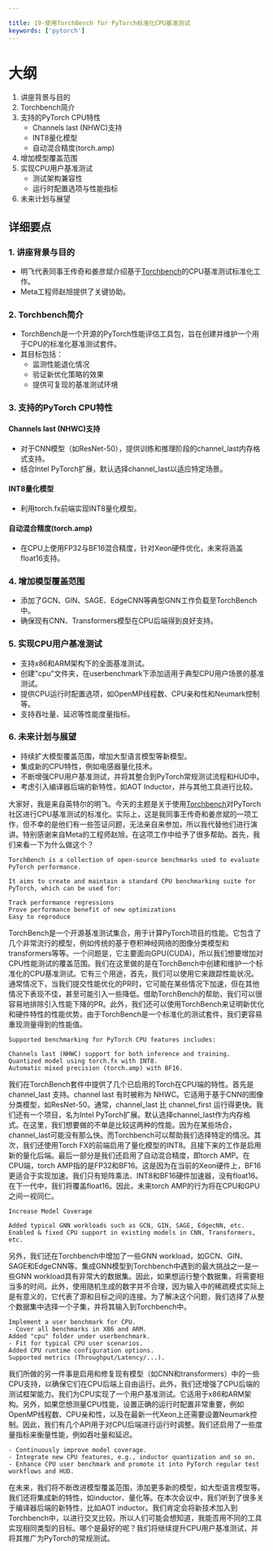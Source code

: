 ```yaml
---

title: 19-使用TorchBench for PyTorch标准化CPU基准测试
keywords: ['pytorch']
---
```


# 大纲

1. 讲座背景与目的
2. Torchbench简介
3. 支持的PyTorch CPU特性
   - Channels last (NHWC)支持
   - INT8量化模型
   - 自动混合精度(torch.amp)
4. 增加模型覆盖范围
5. 实现CPU用户基准测试
   - 测试架构兼容性
   - 运行时配置选项与性能指标
6. 未来计划与展望

## 详细要点

### 1. 讲座背景与目的

- 明飞代表同事王传奇和姜彦斌介绍基于[Torchbench](https://github.com/pytorch/benchmark)的CPU基准测试标准化工作。
- Meta工程师赵旭提供了关键协助。

### 2. Torchbench简介

- TorchBench是一个开源的PyTorch性能评估工具包，旨在创建并维护一个用于CPU的标准化基准测试套件。
- 其目标包括：
  - 监测性能退化情况
  - 验证新优化策略的效果
  - 提供可复现的基准测试环境

### 3. 支持的PyTorch CPU特性

#### Channels last (NHWC)支持

- 对于CNN模型（如ResNet-50），提供训练和推理阶段的channel_last内存格式支持。
- 结合Intel PyTorch扩展，默认选择channel_last以适应特定场景。

#### INT8量化模型

- 利用torch.fx前端实现INT8量化模型。

#### 自动混合精度(torch.amp)

- 在CPU上使用FP32与BF16混合精度，针对Xeon硬件优化，未来将涵盖float16支持。

### 4. 增加模型覆盖范围

- 添加了GCN、GIN、SAGE、EdgeCNN等典型GNN工作负载至TorchBench中。
- 确保现有CNN、Transformers模型在CPU后端得到良好支持。

### 5. 实现CPU用户基准测试

- 支持x86和ARM架构下的全面基准测试。
- 创建"cpu"文件夹，在userbenchmark下添加适用于典型CPU用户场景的基准测试。
- 提供CPU运行时配置选项，如OpenMP线程数、CPU亲和性和Neumark控制等。
- 支持吞吐量、延迟等性能度量指标。

### 6. 未来计划与展望

- 持续扩大模型覆盖范围，增加大型语言模型等新模型。
- 集成新的CPU特性，例如电感器量化技术。
- 不断增强CPU用户基准测试，并将其整合到PyTorch常规测试流程和HUD中。
- 考虑引入编译器后端的新特性，如AOT Inductor，并与其他工具进行比较。

大家好，我是来自英特尔的明飞。今天的主题是关于使用[Torchbench](https://github.com/pytorch/benchmark)对PyTorch社区进行CPU基准测试的标准化。实际上，这是我同事王传奇和姜彦斌的一项工作，但不幸的是他们有一些签证问题，无法亲自来参加，所以我代替他们进行演讲。特别感谢来自Meta的工程师赵旭，在这项工作中给予了很多帮助。首先，我们来看一下为什么做这个？

```
TorchBench is a collection of open-source benchmarks used to evaluate PyTorch performance. 

It aims to create and maintain a standard CPU benchmarking suite for PyTorch, which can be used for:

Track performance regressions
Prove performance benefit of new optimizations
Easy to reproduce
```

TorchBench是一个开源基准测试集合，用于计算PyTorch项目的性能。它包含了几个非常流行的模型，例如传统的基于卷积神经网络的图像分类模型和transformers等等。一个问题是，它主要面向GPU(CUDA)，所以我们想要增加对CPU性能测试的覆盖范围。我们在这里做的是在TorchBench中创建和维护一个标准化的CPU基准测试。它有三个用途，首先，我们可以使用它来跟踪性能状况。通常情况下，当我们提交性能优化的PR时，它可能在某些情况下加速，但在其他情况下表现不佳，甚至可能引入一些降低。借助TorchBench的帮助，我们可以很容易地排除引入性能下降的PR。此外，我们还可以使用TorchBench来证明新优化和硬件特性的性能优势。由于TorchBench是一个标准化的测试套件，我们更容易重现测量得到的性能值。

```
Supported benchmarking for PyTorch CPU features includes:

Channels last (NHWC) support for both inference and training.
Quantized model using torch.fx with INT8.
Automatic mixed precision (torch.amp) with BF16.
```

我们在TorchBench套件中提供了几个已启用的Torch在CPU端的特性。首先是 channel_last 支持。channel last 有时被称为 NHWC。它适用于基于CNN的图像分类模型，如ResNet-50。通常，channel_last 比 channel_first 运行得更快。我们还有一个项目，名为Intel PyTorch扩展。默认选择channel_last作为内存格式。在这里，我们想要做的不单是比较这两种的性能。因为在某些场合，channel_last可能没有那么快。而Torchbench可以帮助我们选择特定的情况。其次，我们还使用Torch FX的前端启用了量化模型的INT8。且接下来的工作是启用新的量化后端。最后一部分是我们还启用了自动混合精度，即torch AMP。在CPU端，torch AMP指的是FP32和BF16。这是因为在当前的Xeon硬件上，BF16更适合于实现加速。我们只有矩阵乘法、INT8和BF16硬件加速器，没有float16。在下一代中，我们将覆盖float16。因此，未来torch AMP的行为将在CPU和GPU之间一视同仁。

```
Increase Model Coverage

Added typical GNN workloads such as GCN, GIN, SAGE, EdgecNN, etc.
Enabled & fixed CPU support in existing models in CNN, Transformers, etc.
```

另外，我们还在Torchbench中增加了一些GNN workload，如GCN、GIN、SAGE和EdgeCNN等。集成GNN模型到Torchbench中遇到的最大挑战之一是一些GNN workload具有非常大的数据集。因此，如果想运行整个数据集，将需要相当多的时间。此外，使用随机生成的数字并不合理，因为输入中的稀疏模式实际上是有意义的，它代表了源和目标之间的连接。为了解决这个问题，我们选择了从整个数据集中选择一个子集，并将其输入到Torchbench中。

```
Implement a user benchmark for CPU.
- Cover all benchmarks in X86 and ARM.
Added "cpu" folder under userbenchmark.
- Fit for typical CPU user scenarios.
Added CPU runtime configuration options.
Supported metrics (Throughput/Latency/...).
```

我们所做的另一件事是启用和修复现有模型（如CNN和transformers）中的一些CPU支持，以确保它们在CPU后端上自由运行。此外，我们还增强了CPU后端的测试框架能力。我们为CPU实现了一个用户基准测试。它适用于x86和ARM架构。另外，如果您想测量CPU性能，设置正确的运行时配置非常重要，例如OpenMP线程数、CPU亲和性，以及在最新一代Xeon上还需要设置Neumark控制。因此，我们有几个API用于对CPU后端进行运行时调整。我们还启用了一些度量指标来衡量性能，例如吞吐量和延迟。

```
- Continuously improve model coverage.
- Integrate new CPU features, e.g., inductor quantization and so on.
- Enhance CPU user benchmark and promote it into PyTorch regular test workflows and HUD.
```

在未来，我们将不断改进模型覆盖范围，添加更多新的模型，如大型语言模型等。我们还将集成新的特性，如inductor、量化等。在本次会议中，我们听到了很多关于编译器后端的新特性，比如AOT inductor。我们肯定会将新技术加入到Torchbench中，以进行交叉比较。所以人们可能会想知道，我能否用不同的工具实现相同类型的目标。哪个是最好的呢？我们将继续提升CPU用户基准测试，并将其推广为PyTorch的常规测试。

